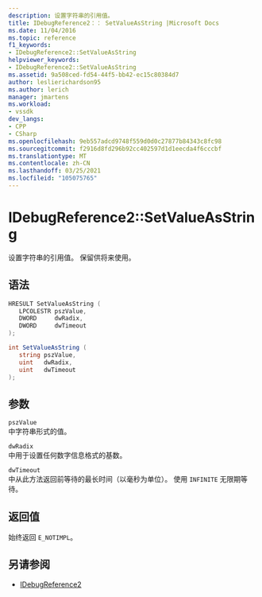 ```yaml
---
description: 设置字符串的引用值。
title: IDebugReference2：： SetValueAsString |Microsoft Docs
ms.date: 11/04/2016
ms.topic: reference
f1_keywords:
- IDebugReference2::SetValueAsString
helpviewer_keywords:
- IDebugReference2::SetValueAsString
ms.assetid: 9a508ced-fd54-44f5-bb42-ec15c80384d7
author: leslierichardson95
ms.author: lerich
manager: jmartens
ms.workload:
- vssdk
dev_langs:
- CPP
- CSharp
ms.openlocfilehash: 9eb557adcd9748f559d0d0c27877b84343c8fc98
ms.sourcegitcommit: f2916d8fd296b92cc402597d1d1eecda4f6cccbf
ms.translationtype: MT
ms.contentlocale: zh-CN
ms.lasthandoff: 03/25/2021
ms.locfileid: "105075765"
---
```

# <a name="idebugreference2setvalueasstring"></a>IDebugReference2::SetValueAsString
设置字符串的引用值。 保留供将来使用。

## <a name="syntax"></a>语法

```cpp
HRESULT SetValueAsString ( 
   LPCOLESTR pszValue,
   DWORD     dwRadix,
   DWORD     dwTimeout
);
```

```csharp
int SetValueAsString ( 
   string pszValue,
   uint   dwRadix,
   uint   dwTimeout
);
```

## <a name="parameters"></a>参数
`pszValue`\
中字符串形式的值。

`dwRadix`\
中用于设置任何数字信息格式的基数。

`dwTimeout`\
中从此方法返回前等待的最长时间（以毫秒为单位）。 使用 `INFINITE` 无限期等待。

## <a name="return-value"></a>返回值
 始终返回 `E_NOTIMPL`。

## <a name="see-also"></a>另请参阅
- [IDebugReference2](../../../extensibility/debugger/reference/idebugreference2.md)
